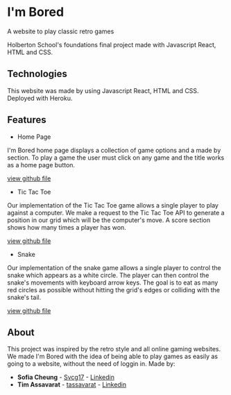 # I'm Bored
A website to play classic retro games


Holberton School's foundations final project made with Javascript React, HTML and CSS.

## Technologies

This website was made by using Javascript React, HTML and CSS. Deployed with Heroku.

## Features
- Home Page

I'm Bored home page displays a collection of game options and a made by section. To play a game the user must click on any game and the title works as a home page button.


[view github file](./src/home/main.js) 
 
- Tic Tac Toe

Our implementation of the Tic Tac Toe game allows a single player to play against a computer. We make a request to the Tic Tac Toe API to generate a position in our grid which will be the computer's move. A score section shows how many times a player has won.


[view github file](./src/tictactoe/tic-tac-toe.js)

- Snake

Our implementation of the snake game allows a single player to control the snake which appears as a white circle. The player can then control the snake's movements with keyboard arrow keys. The goal is to eat as many red circles as possible without hitting the grid's edges or colliding with the snake's tail.

[view github file](./src/snake/snake.js)


## About
This project was inspired by the retro style and all online gaming websites. We made I'm Bored with the idea of being able to play games as easily as going to a website, without the need of loggin in.
Made by:
* **Sofia Cheung** - [Svcg17](https://github.com/Svcg17) - [Linkedin](https://www.linkedin.com/in/sof%C3%ADa-cheung-90056817a/)
* **Tim Assavarat** - [tassavarat](https://github.com/tassavarat) - [Linkedin](https://www.linkedin.com/in/tim-assavarat-04b14717a/)

